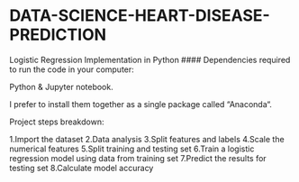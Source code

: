 # DATA-SCIENCE-HEART-DISEASE-PREDICTION
Logistic Regression Implementation in Python #### Dependencies required to run the code in your computer:

Python & Jupyter notebook.

I prefer to install them together as a single package called “Anaconda“.

Project steps breakdown:

1.Import the dataset 2.Data analysis 3.Split features and labels 4.Scale the numerical features 5.Split training and testing set 6.Train a logistic regression model using data from training set 7.Predict the results for testing set 8.Calculate model accuracy
